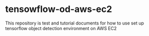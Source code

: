 # tensowflow-od-aws-ec2
This repository is test and tutorial documents for how to use set up tensorflow object detection environment on AWS EC2 
